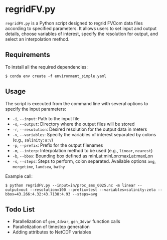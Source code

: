 # regridFV.py

`regridFV.py` is a Python script designed to regrid FVCom data files
according to specified parameters. It allows users to set input and
output details, choose variables of interest, specify the resolution
for output, and select an interpolation method.

## Requirements

To install all the required dependencies:

```
$ conda env create -f environment_simple.yaml
```

## Usage

The script is executed from the command line with several options to specify the input parameters:

- `-i`, `--input`: Path to the input file
- `-o`, `--output`: Directory where the output files will be stored
- `-r`, `--resolution`: Desired resolution for the output data in meters
- `-v`, `--variables`: Specify the variables of interest separated by colons (e.g., `salinity:u:v`)
- `-p`, `--prefix`: Prefix for the output filenames
- `-m`, `--interp`: Interpolation method to be used (e.g., `linear`, `nearest`)
- `-b`, `--bbox`: Bounding box defined as minLat:minLon:maxLat:maxLon
- `-s`, `--steps`: Steps to perform, colon separated. Available options `avg`, `mergetime`, `landsea`, `bathy`

Example call:

```
$ python regridFV.py --input=in/proc_sms_0025.nc -m linear --output=out --resolution=100 --prefix=test --variables=salinity:zeta --bbox=43.266:4.32:43.7138:4.93 --steps=avg
```


## Todo List

- Parallelization of `gen_4dvar`, `gen_3dvar` function calls
- Parallelization of timestep generation
- Adding attributes to NetCDF variables
